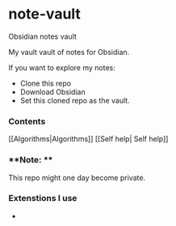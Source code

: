# note-vault
Obsidian notes vault

My vault vault of notes for Obsidian.

If you want to explore my notes:
- Clone this repo
- Download Obsidian
- Set this cloned repo as the vault.


### Contents
[[Algorithms|Algorithms]]
[[Self help| Self help]]



### **Note: **
This repo might one day become private.


### Extenstions I use

- 